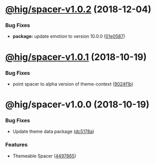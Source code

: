 # [@hig/spacer-v1.0.2](https://github.com/Autodesk/hig/compare/@hig/spacer@1.0.1...@hig/spacer@1.0.2) (2018-12-04)


### Bug Fixes

* **package:** update emotion to version 10.0.0 ([01e0587](https://github.com/Autodesk/hig/commit/01e0587))

# [@hig/spacer-v1.0.1](https://github.com/Autodesk/hig/compare/@hig/spacer@1.0.0...@hig/spacer@1.0.1) (2018-10-19)


### Bug Fixes

* point spacer to alpha version of theme-context ([9024f1b](https://github.com/Autodesk/hig/commit/9024f1b))

# @hig/spacer-v1.0.0 (2018-10-19)


### Bug Fixes

* Update theme data package ([dc5178a](https://github.com/Autodesk/hig/commit/dc5178a))


### Features

* Themeable Spacer ([4497865](https://github.com/Autodesk/hig/commit/4497865))
